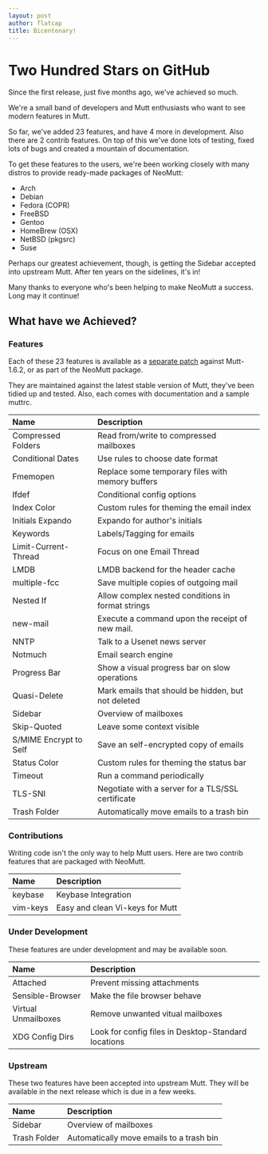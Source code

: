 ```yaml
---
layout: post
author: flatcap
title: Bicentenary!
---
```


# Two Hundred Stars on GitHub

Since the first release, just five months ago, we've achieved so much.

We're a small band of developers and Mutt enthusiasts who want to see modern
features in Mutt.

So far, we've added 23 features, and have 4 more in development. Also there are
2 contrib features. On top of this we've done lots of testing, fixed lots of
bugs and created a mountain of documentation.

To get these features to the users, we're been working closely with many
distros to provide ready-made packages of NeoMutt:

- Arch
- Debian
- Fedora (COPR)
- FreeBSD
- Gentoo
- HomeBrew (OSX)
- NetBSD (pkgsrc)
- Suse

Perhaps our greatest achievement, though, is getting the Sidebar accepted into
upstream Mutt. After ten years on the sidelines, it's in!

Many thanks to everyone who's been helping to make NeoMutt a success. Long may
it continue!

## What have we Achieved?

### Features

Each of these 23 features is available as a
[separate patch](https://github.com/neomutt/neomutt/releases/tag/neomutt-20160808)
against Mutt-1.6.2, or as part of the NeoMutt package.

They are maintained against the latest stable version of Mutt, they've been
tidied up and tested. Also, each comes with documentation and a sample muttrc.

| Name                   | Description                                        |
| :--------------------- | :------------------------------------------------- |
| Compressed Folders     | Read from/write to compressed mailboxes            |
| Conditional Dates      | Use rules to choose date format                    |
| Fmemopen               | Replace some temporary files with memory buffers   |
| Ifdef                  | Conditional config options                         |
| Index Color            | Custom rules for theming the email index           |
| Initials Expando       | Expando for author's initials                      |
| Keywords               | Labels/Tagging for emails                          |
| Limit-Current-Thread   | Focus on one Email Thread                          |
| LMDB                   | LMDB backend for the header cache                  |
| multiple-fcc           | Save multiple copies of outgoing mail              |
| Nested If              | Allow complex nested conditions in format strings  |
| new-mail               | Execute a command upon the receipt of new mail.    |
| NNTP                   | Talk to a Usenet news server                       |
| Notmuch                | Email search engine                                |
| Progress Bar           | Show a visual progress bar on slow operations      |
| Quasi-Delete           | Mark emails that should be hidden, but not deleted |
| Sidebar                | Overview of mailboxes                              |
| Skip-Quoted            | Leave some context visible                         |
| S/MIME Encrypt to Self | Save an self-encrypted copy of emails              |
| Status Color           | Custom rules for theming the status bar            |
| Timeout                | Run a command periodically                         |
| TLS-SNI                | Negotiate with a server for a TLS/SSL certificate  |
| Trash Folder           | Automatically move emails to a trash bin           |

### Contributions

Writing code isn't the only way to help Mutt users. Here are two contrib
features that are packaged with NeoMutt.

| Name                   | Description                     |
| :--------------------- | :------------------------------ |
| keybase                | Keybase Integration             |
| vim-keys               | Easy and clean Vi-keys for Mutt |

### Under Development

These features are under development and may be available soon.

| Name                   | Description                                         |
| :--------------------- | :-------------------------------------------------- |
| Attached               | Prevent missing attachments                         |
| Sensible-Browser       | Make the file browser behave                        |
| Virtual Unmailboxes    | Remove unwanted vitual mailboxes                    |
| XDG Config Dirs        | Look for config files in Desktop-Standard locations |

### Upstream

These two features have been accepted into upstream Mutt. They will be
available in the next release which is due in a few weeks.

| Name                   | Description                              |
| :--------------------- | :--------------------------------------- |
| Sidebar                | Overview of mailboxes                    |
| Trash Folder           | Automatically move emails to a trash bin |

